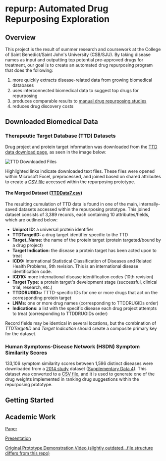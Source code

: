 # repurp: Automated Drug Repurposing Exploration
## Overview
This project is the result of summer research and coursework at the College of Saint Benedict/Saint John's University (CSB/SJU).  By taking disease names as input and outputting top potential pre-approved drugs for treatment, our goal is to create an automated drug repurposing program that does the following:
1. more quickly extracts disease-related data from growing biomedical databases
2. uses interconnected biomedical data to suggest top drugs for repurposing
3. produces comparable results to [manual drug repurposing studies](./KeyResources/Zhang_OmicsDataMining) 
4. reduces drug discovery costs
## Downloaded Biomedical Data
### Therapeutic Target Database (TTD) Datasets
Drug project and protein target information was downloaded from the [TTD data download page](http://bidd.nus.edu.sg/BIDD-Databases/TTD/TTD_Download.asp), as seen in the image below:

![TTD Downloaded Files](https://cloud.githubusercontent.com/assets/19999194/26797053/3a4b79be-49f1-11e7-8a77-680d9b488521.PNG)

Highlighted links indicate downloaded text files.  These files were opened within Microsoft Excel, preprocessed, and joined based on shared attributes to create a [CSV file](./input/TTDdata7.csv) accessed within the repurposing prototype.
#### The Merged Dataset ([TTDData7.csv](./input/TTDdata7.csv))
The resulting cumulation of TTD data is found in one of the main, internally-saved datasets accessed within the repurposing prototype.  This joined dataset consists of 3,389 records, each containing 10 attributes/fields, which are outlined below:
* **Uniprot ID:** a universal protein identifier
* **TTDTargetID:** a drug target identifier specific to the TTD
* **Target_Name:** the name of the protein target (protein targeted/bound by a drug project)
* **Target Indication:** the disease a protein target has been acted upon to treat
* **ICD9:** International Statistical Classification of Diseases and Related Health Problems, 9th revision.  This is an international disease identification code.
* **ICD10:** more international disease identification codes (10th revision) 
* **Target Type:** a protein target's development stage (successful, clinical trial, research, etc.)
* **TTDDRUGIDs:** TTTD-specific IDs for one or more drugs that act on the corresponding protein target
* **LNMs:** one or more drug names (corresponding to TTDDRUGIDs order)
* **Indications:** a list with the specific disease each drug project attempts to treat (corresponding to TTDDRUGIDs order)

Record fields may be identical in several locations, but the combination of *TTDTargetID* and *Target Indication* should create a composite primary key for the dataset.
### Human Symptoms-Disease Network (HSDN) Symptom Similarity Scores
133,106 symptom similarity scores between 1,596 distinct diseases were downloaded from a [2014 study](https://www.nature.com/articles/ncomms5212) dataset ([Supplementary Data 4](https://www.nature.com/article-assets/npg/ncomms/2014/140626/ncomms5212/extref/ncomms5212-s5.txt)).  This dataset was converted to a [CSV file](./input/DiseaseSimilarities.csv), and it is used to generate one of the drug weights implemented in ranking drug suggestions within the repurposing prototype. 

## Getting Started

## Academic Work
[Paper](Paper/Lehrer_SOTF.pdf)

[Presentation](https://docs.google.com/presentation/d/1cVauG0fB8b0WDdLQA0-m_aDHLD72X3S9NsO3HkGydaQ/edit?usp=sharing)

[Original Prototype Demonstration Video (slightly outdated...file structure differs from this repo)](https://www.youtube.com/watch?v=CcGqaZKLo1s)
